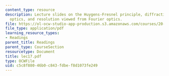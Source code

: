```yaml
---
content_type: resource
description: Lecture slides on the Huygens-Fresnel principle, diffraction, Fourier
  optics, and resolution viewed from Fourier optics.
file: https://ol-ocw-studio-app-production.s3.amazonaws.com/courses/20-309-biological-engineering-ii-instrumentation-and-measurement-fall-2006/c5c8f88046b0c843fdbef8d1073fe249_lec17.pdf
file_type: application/pdf
learning_resource_types:
- Readings
parent_title: Readings
parent_type: CourseSection
resourcetype: Document
title: lec17.pdf
type: OCWFile
uid: c5c8f880-46b0-c843-fdbe-f8d1073fe249
---
```

